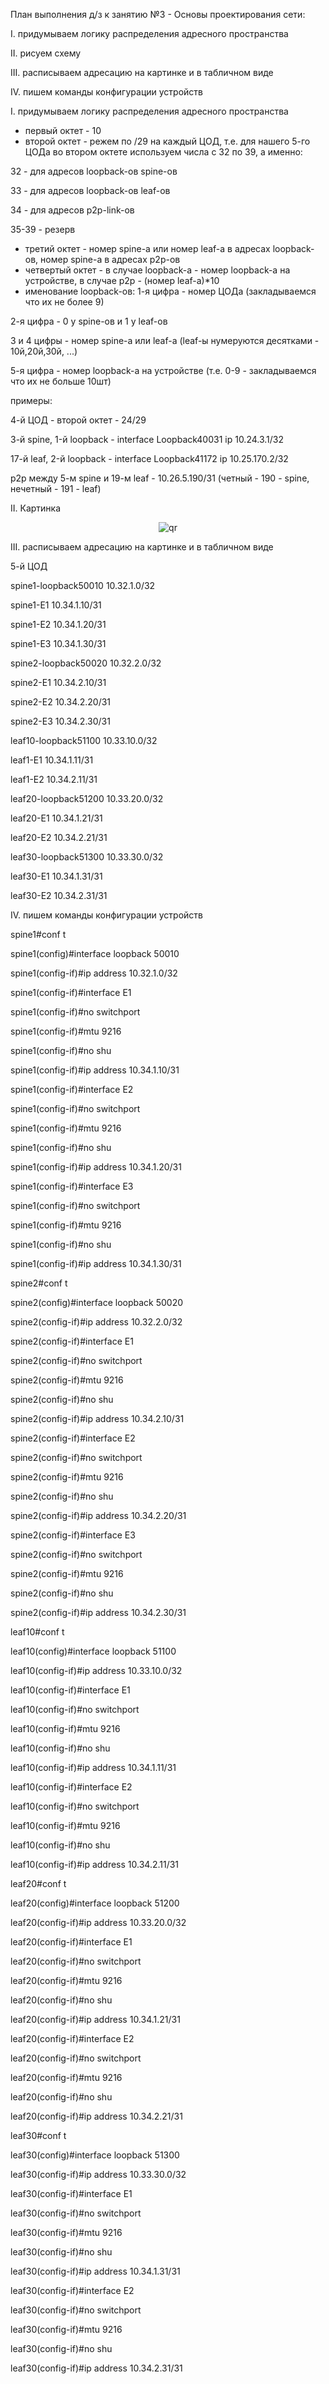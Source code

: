 План выполнения д/з к занятию №3 -  Основы проектирования сети:

I.		придумываем логику распределения адресного пространства

II.		рисуем схему

III.	расписываем адресацию на картинке и в табличном виде

IV.		пишем команды конфигурации устройств


I.		придумываем логику распределения адресного пространства

- первый октет - 10
- второй октет - режем по /29 на каждый ЦОД, т.е. для нашего 5-го ЦОДа во втором октете используем числа с 32 по 39, а именно:

32 - для адресов loopback-ов spine-ов
  
33 - для адресов loopback-ов leaf-ов

34 - для адресов p2p-link-ов

35-39 - резерв

- третий октет - номер spine-а или номер leaf-а в адресах loopback-ов, номер spine-а в адресах p2p-ов
- четвертый октет - в случае loopback-а - номер loopback-а на устройстве, в случае p2p - (номер leaf-а)*10
- именование loopback-ов:
1-я цифра - номер ЦОДа (закладываемся что их не более 9)
  
2-я цифра - 0 у spine-ов и 1 у leaf-ов

3 и 4 цифры - номер spine-а или leaf-а (leaf-ы нумеруются десятками - 10й,20й,30й, ...)


5-я цифра - номер loopback-а на устройстве (т.е. 0-9 - закладываемся что их не больше 10шт)


примеры:

4-й ЦОД - второй октет - 24/29

3-й spine, 1-й loopback - interface Loopback40031 ip 10.24.3.1/32

17-й leaf, 2-й loopback - interface Loopback41172 ip 10.25.170.2/32

p2p между 5-м spine и 19-м leaf - 10.26.5.190/31 (четный - 190 - spine, нечетный - 191 - leaf)

II. Картинка

<p align="center">
 <img src="LAB1.jpg" alt="qr"/>
</p>

III.	расписываем адресацию на картинке и в табличном виде

5-й ЦОД

spine1-loopback50010	10.32.1.0/32

spine1-E1				10.34.1.10/31

spine1-E2				10.34.1.20/31

spine1-E3				10.34.1.30/31


spine2-loopback50020	10.32.2.0/32

spine2-E1				10.34.2.10/31

spine2-E2				10.34.2.20/31

spine2-E3				10.34.2.30/31


leaf10-loopback51100	10.33.10.0/32

leaf1-E1				10.34.1.11/31

leaf1-E2				10.34.2.11/31


leaf20-loopback51200	10.33.20.0/32

leaf20-E1				10.34.1.21/31

leaf20-E2				10.34.2.21/31


leaf30-loopback51300	10.33.30.0/32

leaf30-E1				10.34.1.31/31

leaf30-E2				10.34.2.31/31


IV.		пишем команды конфигурации устройств

spine1#conf t

spine1(config)#interface loopback 50010

spine1(config-if)#ip address 10.32.1.0/32

spine1(config-if)#interface E1

spine1(config-if)#no switchport

spine1(config-if)#mtu 9216

spine1(config-if)#no shu

spine1(config-if)#ip address 10.34.1.10/31

spine1(config-if)#interface E2

spine1(config-if)#no switchport

spine1(config-if)#mtu 9216

spine1(config-if)#no shu

spine1(config-if)#ip address 10.34.1.20/31

spine1(config-if)#interface E3

spine1(config-if)#no switchport

spine1(config-if)#mtu 9216

spine1(config-if)#no shu

spine1(config-if)#ip address 10.34.1.30/31


spine2#conf t

spine2(config)#interface loopback 50020

spine2(config-if)#ip address 10.32.2.0/32

spine2(config-if)#interface E1

spine2(config-if)#no switchport

spine2(config-if)#mtu 9216

spine2(config-if)#no shu

spine2(config-if)#ip address 10.34.2.10/31

spine2(config-if)#interface E2

spine2(config-if)#no switchport

spine2(config-if)#mtu 9216

spine2(config-if)#no shu

spine2(config-if)#ip address 10.34.2.20/31

spine2(config-if)#interface E3

spine2(config-if)#no switchport

spine2(config-if)#mtu 9216

spine2(config-if)#no shu

spine2(config-if)#ip address 10.34.2.30/31


leaf10#conf t

leaf10(config)#interface loopback 51100

leaf10(config-if)#ip address 10.33.10.0/32

leaf10(config-if)#interface E1

leaf10(config-if)#no switchport

leaf10(config-if)#mtu 9216

leaf10(config-if)#no shu

leaf10(config-if)#ip address 10.34.1.11/31

leaf10(config-if)#interface E2

leaf10(config-if)#no switchport

leaf10(config-if)#mtu 9216

leaf10(config-if)#no shu

leaf10(config-if)#ip address 10.34.2.11/31


leaf20#conf t

leaf20(config)#interface loopback 51200

leaf20(config-if)#ip address 10.33.20.0/32

leaf20(config-if)#interface E1

leaf20(config-if)#no switchport

leaf20(config-if)#mtu 9216

leaf20(config-if)#no shu

leaf20(config-if)#ip address 10.34.1.21/31

leaf20(config-if)#interface E2

leaf20(config-if)#no switchport

leaf20(config-if)#mtu 9216

leaf20(config-if)#no shu

leaf20(config-if)#ip address 10.34.2.21/31


leaf30#conf t

leaf30(config)#interface loopback 51300

leaf30(config-if)#ip address 10.33.30.0/32

leaf30(config-if)#interface E1

leaf30(config-if)#no switchport

leaf30(config-if)#mtu 9216

leaf30(config-if)#no shu

leaf30(config-if)#ip address 10.34.1.31/31

leaf30(config-if)#interface E2

leaf30(config-if)#no switchport

leaf30(config-if)#mtu 9216

leaf30(config-if)#no shu

leaf30(config-if)#ip address 10.34.2.31/31
